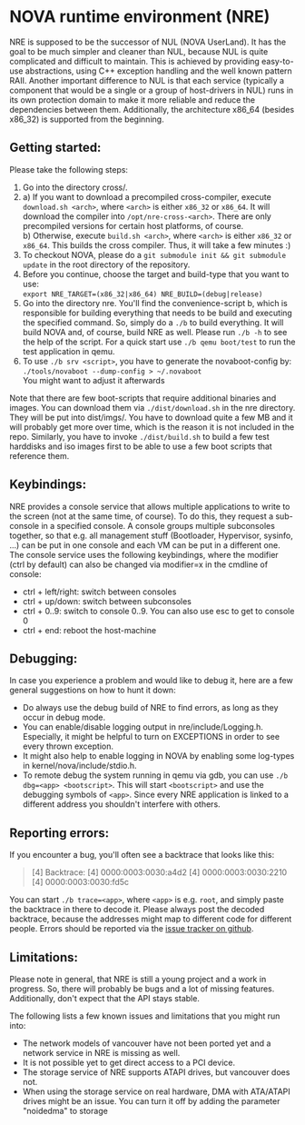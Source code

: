 NOVA runtime environment (NRE)
==============================

NRE is supposed to be the successor of NUL (NOVA UserLand). It has the goal
to be much simpler and cleaner than NUL, because NUL is quite complicated and
difficult to maintain. This is achieved by providing easy-to-use abstractions,
using C++ exception handling and the well known pattern RAII.
Another important difference to NUL is that each service (typically a
component that would be a single or a group of host-drivers in NUL) runs in
its own protection domain to make it more reliable and reduce the dependencies
between them. Additionally, the architecture x86_64 (besides x86_32) is
supported from the beginning.


Getting started:
----------------

Please take the following steps:

1.  Go into the directory cross/.
2.  a) If you want to download a precompiled cross-compiler, execute
    `download.sh <arch>`, where `<arch>` is either `x86_32` or `x86_64`.
    It will download the compiler into `/opt/nre-cross-<arch>`. There are only
    precompiled versions for certain host platforms, of course.  
    b) Otherwise, execute `build.sh <arch>`, where `<arch>` is either `x86_32`
    or `x86_64`. This builds the cross compiler. Thus, it will take a few
    minutes :)
3.  To checkout NOVA, please do a `git submodule init && git submodule update`
    in the root directory of the repository.
4.  Before you continue, choose the target and build-type that you want to use:  
    `export NRE_TARGET=(x86_32|x86_64) NRE_BUILD=(debug|release)`
5.  Go into the directory nre. You'll find the convenience-script b, which is
    responsible for building everything that needs to be build and executing
    the specified command. So, simply do a `./b` to build everything. It will
    build NOVA and, of course, build NRE as well. Please run `./b -h` to see
    the help of the script. For a quick start use `./b qemu boot/test` to run
    the test application in qemu.
6.  To use `./b srv <script>`, you have to generate the novaboot-config by:  
    `./tools/novaboot --dump-config > ~/.novaboot`  
    You might want to adjust it afterwards

Note that there are few boot-scripts that require additional binaries and
images. You can download them via `./dist/download.sh` in the nre directory. They
will be put into dist/imgs/. You have to download quite a few MB and it will
probably get more over time, which is the reason it is not included in the
repo. Similarly, you have to invoke `./dist/build.sh` to build a few test
harddisks and iso images first to be able to use a few boot scripts that
reference them.


Keybindings:
------------

NRE provides a console service that allows multiple applications to write to
the screen (not at the same time, of course). To do this, they request a sub-
console in a specified console. A console groups multiple subconsoles together,
so that e.g. all management stuff (Bootloader, Hypervisor, sysinfo, ...) can
be put in one console and each VM can be put in a different one. The console
service uses the following keybindings, where the modifier (ctrl by default)
can also be changed via modifier=x in the cmdline of console:

* ctrl + left/right: switch between consoles
* ctrl + up/down: switch between subconsoles
* ctrl + 0..9: switch to console 0..9. You can also use esc to get to console 0
* ctrl + end: reboot the host-machine


Debugging:
----------

In case you experience a problem and would like to debug it, here are a few
general suggestions on how to hunt it down:

* Do always use the debug build of NRE to find errors, as long as they occur in
  debug mode.
* You can enable/disable logging output in nre/include/Logging.h. Especially,
  it might be helpful to turn on EXCEPTIONS in order to see every thrown
  exception.
* It might also help to enable logging in NOVA by enabling some log-types in
  kernel/nova/include/stdio.h.
* To remote debug the system running in qemu via gdb, you can use
  `./b dbg=<app> <bootscript>`. This will start `<bootscript>` and use the
  debugging symbols of `<app>`. Since every NRE application is linked to a
  different address you shouldn't interfere with others.


Reporting errors:
-----------------

If you encounter a bug, you'll often see a backtrace that looks like this:

> [4] Backtrace:
> [4] 0000:0003:0030:a4d2
> [4] 0000:0003:0030:2210
> [4] 0000:0003:0030:fd5c

You can start `./b trace=<app>`, where `<app>` is e.g. `root`, and simply paste
the backtrace in there to decode it. Please always post the decoded backtrace,
because the addresses might map to different code for different people.
Errors should be reported via the [issue tracker on github](https://github.com/TUD-OS/NRE/issues).


Limitations:
------------

Please note in general, that NRE is still a young project and a work in
progress. So, there will probably be bugs and a lot of missing features.
Additionally, don't expect that the API stays stable.

The following lists a few known issues and limitations that you might run into:

* The network models of vancouver have not been ported yet and a network service
  in NRE is missing as well.
* It is not possible yet to get direct access to a PCI device.
* The storage service of NRE supports ATAPI drives, but vancouver does not.
* When using the storage service on real hardware, DMA with ATA/ATAPI drives
  might be an issue. You can turn it off by adding the parameter "noidedma" to
  storage

